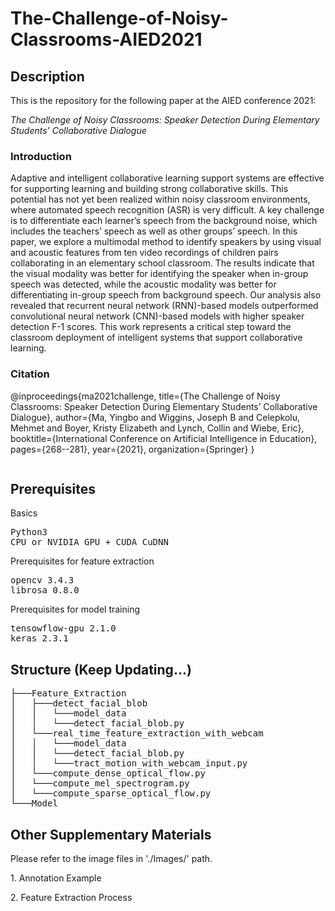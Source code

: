 <h1>The-Challenge-of-Noisy-Classrooms-AIED2021</h1>

<h2>Description</h2>
<p>This is the repository for the following paper at the AIED conference 2021:</p> 
<p><em>The Challenge of Noisy Classrooms: Speaker Detection During Elementary Students’ Collaborative Dialogue</em></p>
<h3>Introduction</h3>
<p>Adaptive and intelligent collaborative learning support systems are effective for supporting learning and building strong collaborative skills. This potential has not yet been realized within noisy classroom environments, where automated speech recognition (ASR) is very difficult. A key challenge is to differentiate each learner’s speech from the background noise, which includes the teachers’ speech as well as other groups’ speech. In this paper, we explore a multimodal method to identify speakers by using visual and acoustic features from ten video recordings of children pairs collaborating in an elementary school classroom. The results indicate that the visual modality was better for identifying the speaker when in-group speech was detected, while the acoustic modality was better for differentiating in-group speech from background speech. Our analysis also revealed that recurrent neural network (RNN)-based models outperformed convolutional neural network (CNN)-based models with higher speaker detection F-1 scores. This work represents a critical step toward the classroom deployment of intelligent systems that support collaborative learning.</p>
<h3>Citation</h3>
@inproceedings{ma2021challenge,
  title={The Challenge of Noisy Classrooms: Speaker Detection During Elementary Students’ Collaborative Dialogue},
  author={Ma, Yingbo and Wiggins, Joseph B and Celepkolu, Mehmet and Boyer, Kristy Elizabeth and Lynch, Collin and Wiebe, Eric},
  booktitle={International Conference on Artificial Intelligence in Education},
  pages={268--281},
  year={2021},
  organization={Springer}
}
<pre></pre>


<h2>Prerequisites</h2>
<p>Basics</p>
<pre>
Python3 
CPU or NVIDIA GPU + CUDA CuDNN
</pre>
<p>Prerequisites for feature extraction</p>
<pre>
opencv 3.4.3
librosa 0.8.0
</pre>
<p>Prerequisites for model training</p>
<pre>
tensowflow-gpu 2.1.0
keras 2.3.1
</pre>

<h2>Structure (Keep Updating...)</h2>
<pre>
├───Feature_Extraction
│   ├───detect_facial_blob
│   │   └───model_data
│   │   └───detect_facial_blob.py
│   └───real_time_feature_extraction_with_webcam
│   │   └───model_data
│   │   └───detect_facial_blob.py
│   │   └───tract_motion_with_webcam_input.py
│   └───compute_dense_optical_flow.py
│   └───compute_mel_spectrogram.py
│   └───compute_sparse_optical_flow.py
└───Model
</pre>

<h2>Other Supplementary Materials</h2>
<p>Please refer to the image files in './Images/' path.</p>
<p>1. Annotation Example</p>
<p>2. Feature Extraction Process</p>
